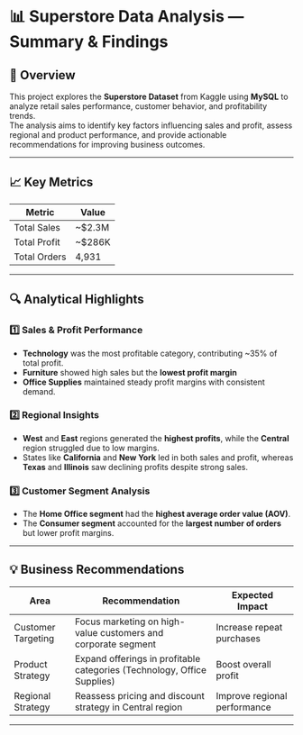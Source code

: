 # 📊 Superstore Data Analysis — Summary & Findings

## 🧠 Overview
This project explores the **Superstore Dataset** from Kaggle using **MySQL** to analyze retail sales performance, customer behavior, and profitability trends.  
The analysis aims to identify key factors influencing sales and profit, assess regional and product performance, and provide actionable recommendations for improving business outcomes.

---

## 📈 Key Metrics
| Metric | Value |
|--------|--------|
| Total Sales | ~$2.3M |
| Total Profit | ~$286K |
| Total Orders | 4,931 |

---

## 🔍 Analytical Highlights

### 1️⃣ Sales & Profit Performance
- **Technology** was the most profitable category, contributing ~35% of total profit.  
- **Furniture** showed high sales but the **lowest profit margin**
- **Office Supplies** maintained steady profit margins with consistent demand.

### 2️⃣ Regional Insights
- **West** and **East** regions generated the **highest profits**, while the **Central** region struggled due to low margins.  
- States like **California** and **New York** led in both sales and profit, whereas **Texas** and **Illinois** saw declining profits despite strong sales.

### 3️⃣ Customer Segment Analysis
- The **Home Office segment** had the **highest average order value (AOV)**.  
- The **Consumer segment** accounted for the **largest number of orders** but lower profit margins.  

---

## 💡 Business Recommendations

| Area | Recommendation | Expected Impact |
|------|----------------|-----------------|
| Customer Targeting | Focus marketing on high-value customers and corporate segment | Increase repeat purchases |
| Product Strategy | Expand offerings in profitable categories (Technology, Office Supplies) | Boost overall profit |
| Regional Strategy | Reassess pricing and discount strategy in Central region | Improve regional performance |

---
